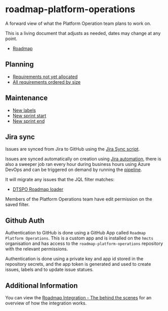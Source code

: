# roadmap-platform-operations

A forward view of what the Platform Operation team plans to work on.

This is a living document that adjusts as needed, dates may change at any point.

- [Roadmap](https://github.com/orgs/hmcts/projects/10/views/12)

## Planning

- [Requirements not yet allocated](https://github.com/orgs/hmcts/projects/10/views/16)
- [All requirements ordered by size](https://github.com/orgs/hmcts/projects/10/views/3)

## Maintenance

- [New labels](https://github.com/hmcts/roadmap-platform-operations/labels)
- [New sprint start](https://github.com/orgs/hmcts/projects/10/settings/fields/27713965)
- [New sprint end](https://github.com/orgs/hmcts/projects/10/settings/fields/38305924)

## Jira sync

Issues are synced from Jira to GitHub using the [Jira Sync script](./jira-automation/create-issue.mjs).

Issues are synced automatically on creation using [Jira automation](https://tools.hmcts.net/jira/secure/AutomationProjectAdminAction!default.jspa?projectKey=DTSPO#/rule/113/audit-log), there is also a sweeper job ran every hour during business hours using Azure DevOps and can be triggered on demand by running the
[pipeline](https://dev.azure.com/hmcts/PlatformOperations/_build?definitionId=824&_a=summary).

It will migrate any issues that the JQL filter matches:
- [DTSPO Roadmap loader](https://tools.hmcts.net/jira/issues/?filter=64971)

Members of the Platform Operations team have edit permission on the saved filter.

## Github Auth

Authentication to GitHub is done using a GitHub App called `Roadmap Platform Operations`. 
This is a custom app and is installed on the `hmcts` organisation and has access to the `roadmap-platform-operations` repository with the relevant permissions.

Authentication is done using a private key and app id stored in the repository secrets, and the app token is generated and used to create issues, labels and to update issue statues.

## Additional Information
You can view the [Roadmap Integration - The behind the scenes](https://justiceuk.sharepoint.com/:v:/r/sites/DTSPlatformOperations/Shared%20Documents/General/Recordings/Knowledge%20Sharing-20240829_140249-Meeting%20Recording.mp4?csf=1&web=1&e=4hZ933&nav=eyJyZWZlcnJhbEluZm8iOnsicmVmZXJyYWxBcHAiOiJTdHJlYW1XZWJBcHAiLCJyZWZlcnJhbFZpZXciOiJTaGFyZURpYWxvZy1MaW5rIiwicmVmZXJyYWxBcHBQbGF0Zm9ybSI6IldlYiIsInJlZmVycmFsTW9kZSI6InZpZXcifX0%3D) for an overview of how the integration works.